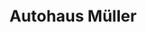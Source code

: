 ---
title: "Autohaus Müller"
url: /rheinmuenster/autohaus-mueller-rastatter-strasse-2/
shop: Autowerkstatt
---